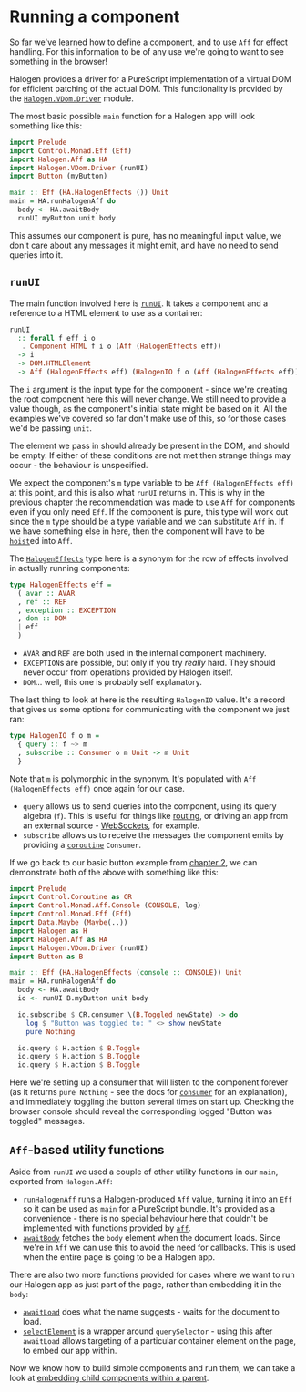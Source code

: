 # Running a component

So far we've learned how to define a component, and to use `Aff` for effect handling. For this information to be of any use we're going to want to see something in the browser!

Halogen provides a driver for a PureScript implementation of a virtual DOM for efficient patching of the actual DOM. This functionality is provided by the [`Halogen.VDom.Driver`][Halogen.VDom.Driver] module.

The most basic possible `main` function for a Halogen app will look something like this:

``` purescript
import Prelude
import Control.Monad.Eff (Eff)
import Halogen.Aff as HA
import Halogen.VDom.Driver (runUI)
import Button (myButton)

main :: Eff (HA.HalogenEffects ()) Unit
main = HA.runHalogenAff do
  body <- HA.awaitBody
  runUI myButton unit body
```

This assumes our component is pure, has no meaningful input value, we don't care about any messages it might emit, and have no need to send queries into it.

## `runUI`

The main function involved here is [`runUI`][Halogen.VDom.Driver.runUI]. It takes a component and a reference to a HTML element to use as a container:

``` purescript
runUI
  :: forall f eff i o
   . Component HTML f i o (Aff (HalogenEffects eff))
  -> i
  -> DOM.HTMLElement
  -> Aff (HalogenEffects eff) (HalogenIO f o (Aff (HalogenEffects eff)))
```

The `i` argument is the input type for the component - since we're creating the root component here this will never change. We still need to provide a value though, as the component's initial state might be based on it. All the examples we've covered so far don't make use of this, so for those cases we'd be passing `unit`.

The element we pass in should already be present in the DOM, and should be empty. If either of these conditions are not met then strange things may occur - the behaviour is unspecified.

We expect the component's `m` type variable to be `Aff (HalogenEffects eff)` at this point, and this is also what `runUI` returns in. This is why in the previous chapter the recommendation was made to use `Aff` for components even if you only need `Eff`. If the component is pure, this type will work out since the `m` type should be a type variable and we can substitute `Aff` in. If we have something else in here, then the component will have to be [`hoist`][Halogen.Component.hoist]ed into `Aff`.

The [`HalogenEffects`][Halogen.Aff.Effects.HalogenEffects] type here is a synonym for the row of effects involved in actually running components:

``` purescript
type HalogenEffects eff =
  ( avar :: AVAR
  , ref :: REF
  , exception :: EXCEPTION
  , dom :: DOM
  | eff
  )
```

- `AVAR` and `REF` are both used in the internal component machinery.
- `EXCEPTION`s are possible, but only if you try _really_ hard. They should never occur from operations provided by Halogen itself.
- `DOM`... well, this one is probably self explanatory.

The last thing to look at here is the resulting `HalogenIO` value. It's a record that gives us some options for communicating with the component we just ran:

``` purescript
type HalogenIO f o m =
  { query :: f ~> m
  , subscribe :: Consumer o m Unit -> m Unit
  }
```

Note that `m` is polymorphic in the synonym. It's populated with `Aff (HalogenEffects eff)` once again for our case.

- `query` allows us to send queries into the component, using its query algebra (`f`). This is useful for things like [routing][example-driver-routing], or driving an app from an external source - [WebSockets][example-driver-websockets], for example.
- `subscribe` allows us to receive the messages the component emits by providing a [`coroutine`][purescript-coroutines] `Consumer`.

If we go back to our basic button example from [chapter 2][defining-components], we can demonstrate both of the above with something like this:

``` purescript
import Prelude
import Control.Coroutine as CR
import Control.Monad.Aff.Console (CONSOLE, log)
import Control.Monad.Eff (Eff)
import Data.Maybe (Maybe(..))
import Halogen as H
import Halogen.Aff as HA
import Halogen.VDom.Driver (runUI)
import Button as B

main :: Eff (HA.HalogenEffects (console :: CONSOLE)) Unit
main = HA.runHalogenAff do
  body <- HA.awaitBody
  io <- runUI B.myButton unit body

  io.subscribe $ CR.consumer \(B.Toggled newState) -> do
    log $ "Button was toggled to: " <> show newState
    pure Nothing

  io.query $ H.action $ B.Toggle
  io.query $ H.action $ B.Toggle
  io.query $ H.action $ B.Toggle
```

Here we're setting up a consumer that will listen to the component forever (as it returns `pure Nothing` - see the docs for [`consumer`][Control.Coroutine.consumer] for an explanation), and immediately toggling the button several times on start up. Checking the browser console should reveal the corresponding logged "Button was toggled" messages.

## `Aff`-based utility functions

Aside from `runUI` we used a couple of other utility functions in our `main`, exported from `Halogen.Aff`:

- [`runHalogenAff`][Halogen.Aff.Util.runHalogenAff] runs a Halogen-produced `Aff` value, turning it into an `Eff` so it can be used as `main` for a PureScript bundle. It's provided as a convenience - there is no special behaviour here that couldn't be implemented with functions provided by [`aff`][purescript-aff].
- [`awaitBody`][Halogen.Aff.Util.awaitBody] fetches the `body` element when the document loads. Since we're in `Aff` we can use this to avoid the need for callbacks. This is used when the entire page is going to be a Halogen app.

There are also two more functions provided for cases where we want to run our Halogen app as just part of the page, rather than embedding it in the `body`:

- [`awaitLoad`][Halogen.Aff.Util.awaitLoad] does what the name suggests - waits for the document to load.
- [`selectElement`][Halogen.Aff.Util.selectElement] is a wrapper around `querySelector` - using this after `awaitLoad` allows targeting of a particular container element on the page, to embed our app within.

Now we know how to build simple components and run them, we can take a look at [embedding child components within a parent][parent-child-components].

[example-driver-routing]: ../examples/driver-routing "Routing example"
[example-driver-websockets]: ../examples/driver-websockets "WebSockets example"
[purescript-aff]: https://pursuit.purescript.org/packages/purescript-aff "purescript-aff"
[purescript-coroutines]: https://pursuit.purescript.org/packages/purescript-coroutines "purescript-coroutines"

[Control.Coroutine.consumer]: https://pursuit.purescript.org/packages/purescript-coroutines/4.0.0/docs/Control.Coroutine#v:consumer "Control.Coroutine.consumer"
[Halogen.Aff.Effects.HalogenEffects]: https://pursuit.purescript.org/packages/purescript-halogen/2.0.0/docs/Halogen.Aff.Effects#t:HalogenEffects "Halogen.Aff.Effects.HalogenEffects"
[Halogen.Aff.Util.awaitBody]: https://pursuit.purescript.org/packages/purescript-halogen/2.0.0/docs/Halogen.Aff.Util#v:awaitBody "Halogen.Aff.Util.awaitBody"
[Halogen.Aff.Util.awaitLoad]: https://pursuit.purescript.org/packages/purescript-halogen/2.0.0/docs/Halogen.Aff.Util#v:awaitLoad "Halogen.Aff.Util.awaitLoad"
[Halogen.Aff.Util.runHalogenAff]: https://pursuit.purescript.org/packages/purescript-halogen/2.0.0/docs/Halogen.Aff.Util#v:runHalogenAff "Halogen.Aff.Util.runHalogenAff"
[Halogen.Aff.Util.selectElement]: https://pursuit.purescript.org/packages/purescript-halogen/2.0.0/docs/Halogen.Aff.Util#v:selectElement "Halogen.Aff.Util.selectElement"
[Halogen.Component.hoist]: https://pursuit.purescript.org/packages/purescript-halogen/2.0.0/docs/Halogen.Component#v:hoist "Halogen.Component.hoist"
[Halogen.VDom.Driver.runUI]: https://pursuit.purescript.org/packages/purescript-halogen/2.0.0/docs/Halogen.VDom.Driver#v:runUI "Halogen.VDom.Driver.runUI"
[Halogen.VDom.Driver]: https://pursuit.purescript.org/packages/purescript-halogen/2.0.0/docs/Halogen.VDom.Driver "Halogen.VDom.Driver"

[defining-components]: 2%20-%20Defining%20a%20component.md "Defining a component"
[parent-child-components]: 5%20-%20Parent%20and%20child%20components.md "Parent and child components"
